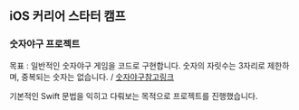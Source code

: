 ## iOS 커리어 스타터 캠프

### 숫자야구 프로젝트 

목표 : 일반적인 숫자야구 게임을 코드로 구현합니다. 숫자의 자릿수는 3자리로 제한하며, 중복되는 숫자는 없습니다. / [숫자야구참고링크](https://namu.wiki/w/숫자야구)



기본적인 Swift 문법을 익히고 다뤄보는 목적으로 프로젝트를 진행했습니다.
